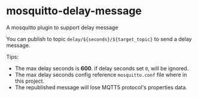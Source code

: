 # mosquitto-delay-message
A mosquitto plugin to support delay message

You can publish to topic `delay/${seconds}/${target_topic}` to send a delay message.

Tips:
- The max delay seconds is **600**. if delay seconds set `0`, will be ignored.
- The max delay seconds config reference `mosquitto.conf` file where in this project.
- The republished message will lose MQTT5 protocol's properties data.


